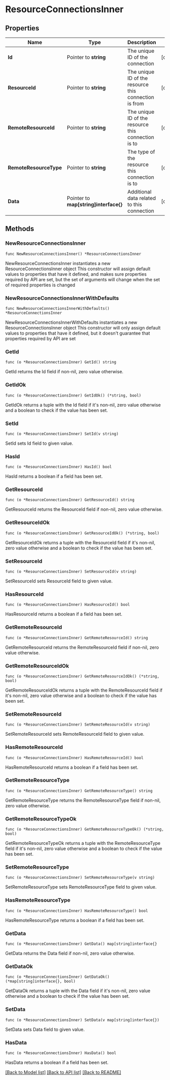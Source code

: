# ResourceConnectionsInner

## Properties

Name | Type | Description | Notes
------------ | ------------- | ------------- | -------------
**Id** | Pointer to **string** | The unique ID of the connection | [optional] 
**ResourceId** | Pointer to **string** | The unique ID of the resource this connection is from | [optional] 
**RemoteResourceId** | Pointer to **string** | The unique ID of the resource this connection is to | [optional] 
**RemoteResourceType** | Pointer to **string** | The type of the resource this connection is to | [optional] 
**Data** | Pointer to **map[string]interface{}** | Additional data related to this connection | [optional] 

## Methods

### NewResourceConnectionsInner

`func NewResourceConnectionsInner() *ResourceConnectionsInner`

NewResourceConnectionsInner instantiates a new ResourceConnectionsInner object
This constructor will assign default values to properties that have it defined,
and makes sure properties required by API are set, but the set of arguments
will change when the set of required properties is changed

### NewResourceConnectionsInnerWithDefaults

`func NewResourceConnectionsInnerWithDefaults() *ResourceConnectionsInner`

NewResourceConnectionsInnerWithDefaults instantiates a new ResourceConnectionsInner object
This constructor will only assign default values to properties that have it defined,
but it doesn't guarantee that properties required by API are set

### GetId

`func (o *ResourceConnectionsInner) GetId() string`

GetId returns the Id field if non-nil, zero value otherwise.

### GetIdOk

`func (o *ResourceConnectionsInner) GetIdOk() (*string, bool)`

GetIdOk returns a tuple with the Id field if it's non-nil, zero value otherwise
and a boolean to check if the value has been set.

### SetId

`func (o *ResourceConnectionsInner) SetId(v string)`

SetId sets Id field to given value.

### HasId

`func (o *ResourceConnectionsInner) HasId() bool`

HasId returns a boolean if a field has been set.

### GetResourceId

`func (o *ResourceConnectionsInner) GetResourceId() string`

GetResourceId returns the ResourceId field if non-nil, zero value otherwise.

### GetResourceIdOk

`func (o *ResourceConnectionsInner) GetResourceIdOk() (*string, bool)`

GetResourceIdOk returns a tuple with the ResourceId field if it's non-nil, zero value otherwise
and a boolean to check if the value has been set.

### SetResourceId

`func (o *ResourceConnectionsInner) SetResourceId(v string)`

SetResourceId sets ResourceId field to given value.

### HasResourceId

`func (o *ResourceConnectionsInner) HasResourceId() bool`

HasResourceId returns a boolean if a field has been set.

### GetRemoteResourceId

`func (o *ResourceConnectionsInner) GetRemoteResourceId() string`

GetRemoteResourceId returns the RemoteResourceId field if non-nil, zero value otherwise.

### GetRemoteResourceIdOk

`func (o *ResourceConnectionsInner) GetRemoteResourceIdOk() (*string, bool)`

GetRemoteResourceIdOk returns a tuple with the RemoteResourceId field if it's non-nil, zero value otherwise
and a boolean to check if the value has been set.

### SetRemoteResourceId

`func (o *ResourceConnectionsInner) SetRemoteResourceId(v string)`

SetRemoteResourceId sets RemoteResourceId field to given value.

### HasRemoteResourceId

`func (o *ResourceConnectionsInner) HasRemoteResourceId() bool`

HasRemoteResourceId returns a boolean if a field has been set.

### GetRemoteResourceType

`func (o *ResourceConnectionsInner) GetRemoteResourceType() string`

GetRemoteResourceType returns the RemoteResourceType field if non-nil, zero value otherwise.

### GetRemoteResourceTypeOk

`func (o *ResourceConnectionsInner) GetRemoteResourceTypeOk() (*string, bool)`

GetRemoteResourceTypeOk returns a tuple with the RemoteResourceType field if it's non-nil, zero value otherwise
and a boolean to check if the value has been set.

### SetRemoteResourceType

`func (o *ResourceConnectionsInner) SetRemoteResourceType(v string)`

SetRemoteResourceType sets RemoteResourceType field to given value.

### HasRemoteResourceType

`func (o *ResourceConnectionsInner) HasRemoteResourceType() bool`

HasRemoteResourceType returns a boolean if a field has been set.

### GetData

`func (o *ResourceConnectionsInner) GetData() map[string]interface{}`

GetData returns the Data field if non-nil, zero value otherwise.

### GetDataOk

`func (o *ResourceConnectionsInner) GetDataOk() (*map[string]interface{}, bool)`

GetDataOk returns a tuple with the Data field if it's non-nil, zero value otherwise
and a boolean to check if the value has been set.

### SetData

`func (o *ResourceConnectionsInner) SetData(v map[string]interface{})`

SetData sets Data field to given value.

### HasData

`func (o *ResourceConnectionsInner) HasData() bool`

HasData returns a boolean if a field has been set.


[[Back to Model list]](../README.md#documentation-for-models) [[Back to API list]](../README.md#documentation-for-api-endpoints) [[Back to README]](../README.md)


